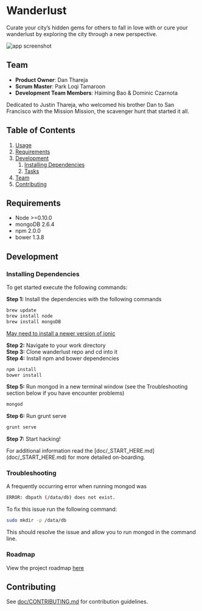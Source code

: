 # Wanderlust

Curate your city’s hidden gems for others to fall in love with or cure your wanderlust by exploring the city through a new perspective.

![app screenshot](https://cloud.githubusercontent.com/assets/2483420/4998160/b344f880-698a-11e4-9718-c185e7603b62.png)

## Team

  - __Product Owner__: Dan Thareja
  - __Scrum Master__: Park Loqi Tamaroon
  - __Development Team Members__: Haiming Bao & Dominic Czarnota

  Dedicated to Justin Thareja, who welcomed his brother Dan to San Francisco with the
  Mission Mission, the scavenger hunt that started it all.

## Table of Contents

1. [Usage](#Usage)
1. [Requirements](#requirements)
1. [Development](#development)
    1. [Installing Dependencies](#installing-dependencies)
    1. [Tasks](#tasks)
1. [Team](#team)
1. [Contributing](#contributing)

## Requirements

- Node >=0.10.0
- mongoDB 2.6.4
- npm 2.0.0
- bower 1.3.8

## Development

### Installing Dependencies

To get started execute the following commands:

<b>Step 1:</b> Install the dependencies with the following commands
```sh
brew update
brew install node
brew install mongoDB
```
[May need to install a newer version of ionic](https://github.com/driftyco/ionic-cli/issues/100
)

<b>Step 2:</b> Navigate to your work directory<br>
<b>Step 3:</b> Clone wanderlust repo and cd into it<br>
<b>Step 4:</b> Install npm and bower dependencies
```sh
npm install
bower install
```

<b>Step 5:</b> Run mongod in a new terminal window (see the Troubleshooting section below if you have encounter problems)
```sh
mongod
```

<b>Step 6:</b> Run grunt serve
```sh
grunt serve
```

<b>Step 7:</b> Start hacking!

For additional information read the [doc/\_START\_HERE.md] (doc/_START_HERE.md) for more detailed on-boarding.

### Troubleshooting

A frequently occurring error when running mongod was
```sh
ERROR: dbpath (/data/db) does not exist.
```

To fix this issue run the following command:
```sh
sudo mkdir -p /data/db
```
This should resolve the issue and allow you to run mongod in the command line.

### Roadmap

View the project roadmap [here](LINK_TO_PROJECT_ISSUES)

## Contributing

See [doc/CONTRIBUTING.md](doc/CONTRIBUTING.md) for contribution guidelines.
